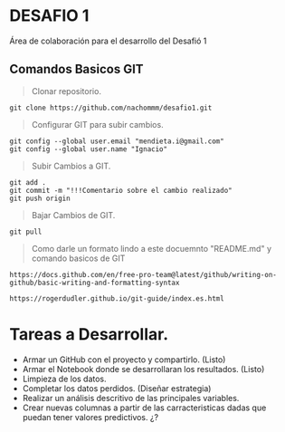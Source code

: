 # DESAFIO 1
Área de colaboración para el desarrollo del Desafió 1

## Comandos Basicos GIT

> Clonar repositorio.

```
git clone https://github.com/nachommm/desafio1.git
```

> Configurar GIT para subir cambios.

```
git config --global user.email "mendieta.i@gmail.com"
git config --global user.name "Ignacio"
```

> Subir Cambios a GIT.

```
git add .
git commit -m "!!!Comentario sobre el cambio realizado"
git push origin
```

> Bajar Cambios de GIT. 

```
git pull
```

> Como darle un formato lindo a este docuemnto "README.md" y comando basicos de GIT

```
https://docs.github.com/en/free-pro-team@latest/github/writing-on-github/basic-writing-and-formatting-syntax

https://rogerdudler.github.io/git-guide/index.es.html

```
# Tareas a Desarrollar.

- Armar un GitHub con el proyecto y compartirlo. (Listo)
- Armar el Notebook donde se desarrollaran los resultados. (Listo)
- Limpieza de los datos.
- Completar los datos perdidos. (Diseñar estrategia)
- Realizar un análisis descritivo de las principales variables.
- Crear nuevas columnas a partir de las carracteristicas dadas que puedan tener valores predictivos. ¿?



